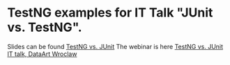 # TestNG examples for IT Talk "JUnit vs. TestNG".

Slides can be found [TestNG vs. JUnit](https://www.slideshare.net/oleynikandrey/testng-vs-junit)
The webinar is here [TestNG vs. JUnit IT talk, DataArt Wroclaw](https://youtu.be/3C-Nu5mkyOQ?t=3189)
